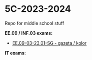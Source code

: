 # 5C-2023-2024

Repo for middle school stuff

**EE.09 / INF.03 exams:**
* [EE.09-03-23.01-SG - gazeta / kolor](/EE.09-03-23.01-SG)

**IT exams:**
